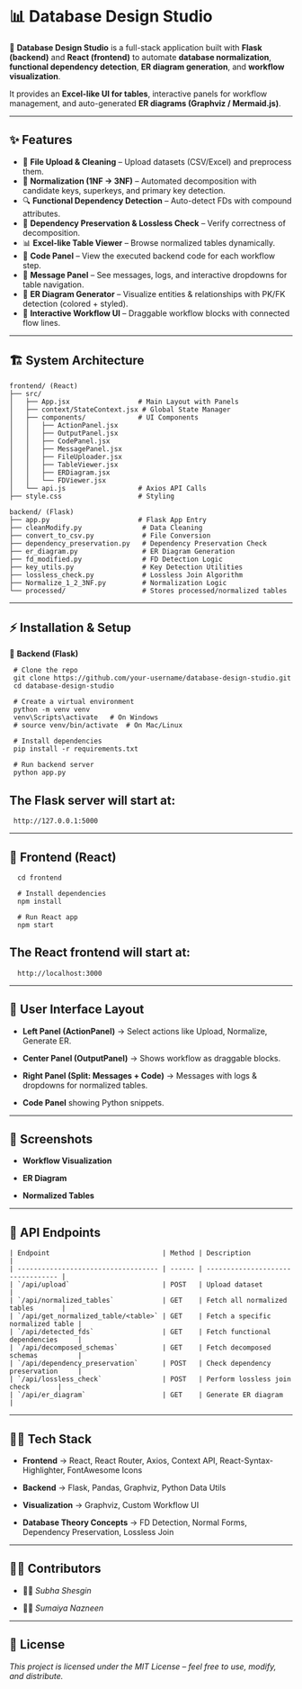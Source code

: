 # 📊 Database Design Studio  

🚀 **Database Design Studio** is a full-stack application built with **Flask (backend)** and **React (frontend)** to automate **database normalization**, **functional dependency detection**, **ER diagram generation**, and **workflow visualization**.  

It provides an **Excel-like UI for tables**, interactive panels for workflow management, and auto-generated **ER diagrams (Graphviz / Mermaid.js)**.  

---

## ✨ Features  

- 🔼 **File Upload & Cleaning** – Upload datasets (CSV/Excel) and preprocess them.  
- 📐 **Normalization (1NF → 3NF)** – Automated decomposition with candidate keys, superkeys, and primary key detection.  
- 🔍 **Functional Dependency Detection** – Auto-detect FDs with compound attributes.  
- 🔄 **Dependency Preservation & Lossless Check** – Verify correctness of decomposition.  
- 📊 **Excel-like Table Viewer** – Browse normalized tables dynamically.  
- 📜 **Code Panel** – View the executed backend code for each workflow step.  
- 🔔 **Message Panel** – See messages, logs, and interactive dropdowns for table navigation.  
- 📌 **ER Diagram Generator** – Visualize entities & relationships with PK/FK detection (colored + styled).  
- 🧩 **Interactive Workflow UI** – Draggable workflow blocks with connected flow lines.  

---

## 🏗️ System Architecture  

```plaintext
frontend/ (React)
├── src/
│   ├── App.jsx                 # Main Layout with Panels
│   ├── context/StateContext.jsx # Global State Manager
│   ├── components/             # UI Components
│   │   ├── ActionPanel.jsx
│   │   ├── OutputPanel.jsx
│   │   ├── CodePanel.jsx
│   │   ├── MessagePanel.jsx
│   │   ├── FileUploader.jsx
│   │   ├── TableViewer.jsx
│   │   ├── ERDiagram.jsx
│   │   └── FDViewer.jsx
│   └── api.js                  # Axios API Calls
├── style.css                   # Styling

backend/ (Flask)
├── app.py                      # Flask App Entry
├── cleanModify.py               # Data Cleaning
├── convert_to_csv.py            # File Conversion
├── dependency_preservation.py   # Dependency Preservation Check
├── er_diagram.py                # ER Diagram Generation
├── fd_modified.py               # FD Detection Logic
├── key_utils.py                 # Key Detection Utilities
├── lossless_check.py            # Lossless Join Algorithm
├── Normalize_1_2_3NF.py         # Normalization Logic
└── processed/                   # Stores processed/normalized tables
```

---

## ⚡ Installation & Setup
 🔹 **Backend (Flask)**
 ```plaintext
  # Clone the repo
  git clone https://github.com/your-username/database-design-studio.git
  cd database-design-studio

  # Create a virtual environment
  python -m venv venv
  venv\Scripts\activate   # On Windows
  # source venv/bin/activate  # On Mac/Linux

  # Install dependencies
  pip install -r requirements.txt

  # Run backend server
  python app.py

```

## The Flask server will start at:
  ```plaintext
   http://127.0.0.1:5000
  ```

---

## 🔹 Frontend (React)
```plaintext
  cd frontend

  # Install dependencies
  npm install

  # Run React app
  npm start
```

## The React frontend will start at:
```plaintext
  http://localhost:3000
```
---

## 🎨 User Interface Layout

- **Left Panel (ActionPanel)** → Select actions like Upload, Normalize, Generate ER.

- **Center Panel (OutputPanel)** → Shows workflow as draggable blocks.

- **Right Panel (Split: Messages + Code)** → Messages with logs & dropdowns for normalized tables.

- **Code Panel** showing Python snippets.

---

## 📸 Screenshots
- **Workflow Visualization**
  

- **ER Diagram**

- **Normalized Tables**


---

## 🔗 API Endpoints
```plaintext
| Endpoint                            | Method | Description                       |
| ----------------------------------- | ------ | --------------------------------- |
| `/api/upload`                       | POST   | Upload dataset                    |
| `/api/normalized_tables`            | GET    | Fetch all normalized tables       |
| `/api/get_normalized_table/<table>` | GET    | Fetch a specific normalized table |
| `/api/detected_fds`                 | GET    | Fetch functional dependencies     |
| `/api/decomposed_schemas`           | GET    | Fetch decomposed schemas          |
| `/api/dependency_preservation`      | POST   | Check dependency preservation     |
| `/api/lossless_check`               | POST   | Perform lossless join check       |
| `/api/er_diagram`                   | GET    | Generate ER diagram               |
```

---

## 👨‍💻 Tech Stack

- **Frontend** → React, React Router, Axios, Context API, React-Syntax-Highlighter, FontAwesome Icons

- **Backend** → Flask, Pandas, Graphviz, Python Data Utils

- **Visualization** → Graphviz, Custom Workflow UI

- **Database Theory Concepts** → FD Detection, Normal Forms, Dependency Preservation, Lossless Join

---

## 👩‍💻 Contributors

- 👩‍💻 *Subha Shesgin*

- 👩‍💻 *Sumaiya Nazneen*

---

## 📜 License

*This project is licensed under the MIT License – feel free to use, modify, and distribute.*








 
